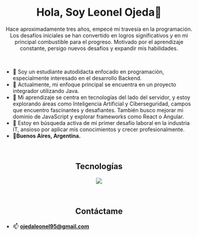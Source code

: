 <h1 align="center">Hola, Soy Leonel Ojeda👋</h1>
<p align="center">Hace aproximadamente tres años, empecé mi travesía en la programación. Los desafíos iniciales se han convertido en logros significativos y en mi principal combustible para el progreso.  Motivado por el aprendizaje constante, persigo nuevos desafíos y expandir mis habilidades.</p>

<br>

- 🏢 Soy un estudiante autodidacta enfocado en programación, especialmente interesado en el desarrollo Backend.
- 🔭 Actualmente, mi enfoque principal se encuentra en un proyecto integrador utilizando Java.
-  🌱 Mi aprendizaje se centra en tecnologías del lado del servidor, y estoy explorando áreas como Inteligencia Artificial y Ciberseguridad, campos que encuentro fascinantes y desafiantes. También busco mejorar mi dominio de JavaScript y explorar frameworks como React o Angular.
- 👯 Estoy en búsqueda activa de mi primer desafío laboral en la industria IT, ansioso por aplicar mis conocimientos y crecer profesionalmente.
- 🏡**Buenos Aires, Argentina.**

<br>

<h2 align="center">Tecnologías</h2>
<p align="center">
  <a href="https://skillicons.dev">
    <img src="https://skillicons.dev/icons?i=java,spring,mysql,html,css,javascript,bootstrap,git,github,postman,eclipse,idea,maven" />
  </a>
</p>

<br>

<h2 align="center">Contáctame</h2>

- 📫 **ojedaleonel95@gmail.com**

